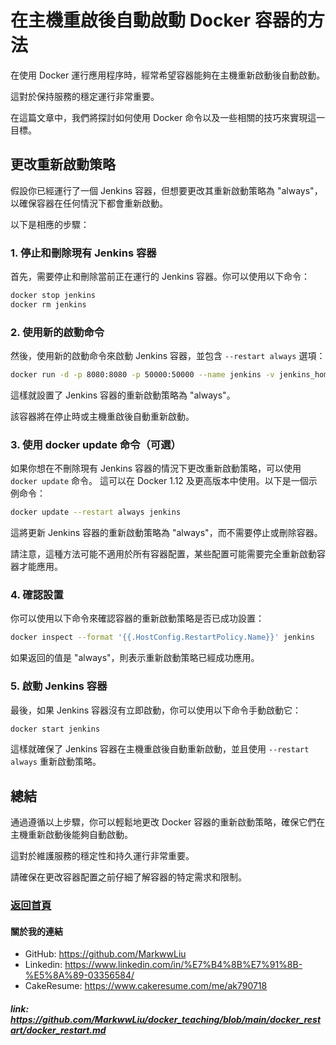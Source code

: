 # 在主機重啟後自動啟動 Docker 容器的方法

在使用 Docker 運行應用程序時，經常希望容器能夠在主機重新啟動後自動啟動。

這對於保持服務的穩定運行非常重要。

在這篇文章中，我們將探討如何使用 Docker 命令以及一些相關的技巧來實現這一目標。

## 更改重新啟動策略

假設你已經運行了一個 Jenkins 容器，但想要更改其重新啟動策略為 "always"，以確保容器在任何情況下都會重新啟動。

以下是相應的步驟：

### 1. 停止和刪除現有 Jenkins 容器

首先，需要停止和刪除當前正在運行的 Jenkins 容器。你可以使用以下命令：

```bash
docker stop jenkins
docker rm jenkins
```

### 2. 使用新的啟動命令

然後，使用新的啟動命令來啟動 Jenkins 容器，並包含 `--restart always` 選項：

```bash
docker run -d -p 8080:8080 -p 50000:50000 --name jenkins -v jenkins_home:/var/jenkins_home --restart always jenkins/jenkins:lts
```

這樣就設置了 Jenkins 容器的重新啟動策略為 "always"。

該容器將在停止時或主機重啟後自動重新啟動。

### 3. 使用 docker update 命令（可選）

如果你想在不刪除現有 Jenkins 容器的情況下更改重新啟動策略，可以使用 `docker update` 命令。
這可以在 Docker 1.12 及更高版本中使用。以下是一個示例命令：

```bash
docker update --restart always jenkins
```

這將更新 Jenkins 容器的重新啟動策略為 "always"，而不需要停止或刪除容器。

請注意，這種方法可能不適用於所有容器配置，某些配置可能需要完全重新啟動容器才能應用。

### 4. 確認設置

你可以使用以下命令來確認容器的重新啟動策略是否已成功設置：

```bash
docker inspect --format '{{.HostConfig.RestartPolicy.Name}}' jenkins
```

如果返回的值是 "always"，則表示重新啟動策略已經成功應用。

### 5. 啟動 Jenkins 容器

最後，如果 Jenkins 容器沒有立即啟動，你可以使用以下命令手動啟動它：

```bash
docker start jenkins
```

這樣就確保了 Jenkins 容器在主機重啟後自動重新啟動，並且使用 `--restart always` 重新啟動策略。

## 總結

通過遵循以上步驟，你可以輕鬆地更改 Docker 容器的重新啟動策略，確保它們在主機重新啟動後能夠自動啟動。

這對於維護服務的穩定性和持久運行非常重要。

請確保在更改容器配置之前仔細了解容器的特定需求和限制。

### [返回首頁](../README.md)

#### 關於我的連結
- GitHub: https://github.com/MarkwwLiu
- Linkedin: https://www.linkedin.com/in/%E7%B4%8B%E7%91%8B-%E5%8A%89-03356584/
- CakeResume: https://www.cakeresume.com/me/ak790718

##### link: https://github.com/MarkwwLiu/docker_teaching/blob/main/docker_restart/docker_restart.md
